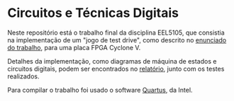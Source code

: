 # Circuitos e Técnicas Digitais

Neste repositório está o trabalho final da disciplina EEL5105, que consistia na implementação de um "jogo de test drive", como descrito no [enunciado do trabalho](https://github.com/kundlatsch/UFSC/blob/master/EEL5105/Jogo.pdf), para uma placa FPGA Cyclone V.

Detalhes da implementação, como diagramas de máquina de estados e circuitos digitais, podem ser encontrados no [relatório](https://github.com/kundlatsch/UFSC/blob/master/EEL5105/relatorio_final.pdf), junto com os testes realizados.

Para compilar o trabalho foi usado o software [Quartus](https://www.intel.com/content/www/us/en/programmable/downloads/download-center.html), da Intel.
